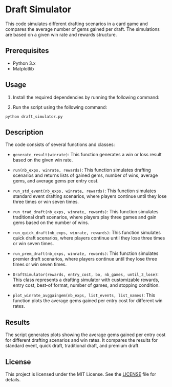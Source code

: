 # Draft Simulator

This code simulates different drafting scenarios in a card game and compares the average number of gems gained per draft. The simulations are based on a given win rate and rewards structure.

## Prerequisites

- Python 3.x
- Matplotlib

## Usage

1. Install the required dependencies by running the following command:

2. Run the script using the following command:

``python draft_simulator.py``


## Description

The code consists of several functions and classes:

- `generate_result(winrate)`: This function generates a win or loss result based on the given win rate.

- `run(nb_exps, winrate, rewards)`: This function simulates drafting scenarios and returns lists of gained gems, number of wins, average gems, and average gems per entry cost.

- `run_std_event(nb_exps, winrate, rewards)`: This function simulates standard event drafting scenarios, where players continue until they lose three times or win seven times.

- `run_trad_draft(nb_exps, winrate, rewards)`: This function simulates traditional draft scenarios, where players play three games and gain gems based on the number of wins.

- `run_quick_draft(nb_exps, winrate, rewards)`: This function simulates quick draft scenarios, where players continue until they lose three times or win seven times.

- `run_prem_draft(nb_exps, winrate, rewards)`: This function simulates premier draft scenarios, where players continue until they lose three times or win seven times.

- `DraftSimulator(rewards, entry_cost, bo, nb_games, until_3_lose)`: This class represents a drafting simulator with customizable rewards, entry cost, best-of format, number of games, and stopping condition.

- `plot_winrate_avggaingem(nb_exps, list_events, list_names)`: This function plots the average gems gained per entry cost for different win rates.

## Results

The script generates plots showing the average gems gained per entry cost for different drafting scenarios and win rates. It compares the results for standard event, quick draft, traditional draft, and premium draft.

## License

This project is licensed under the MIT License. See the [LICENSE](LICENSE) file for details.

